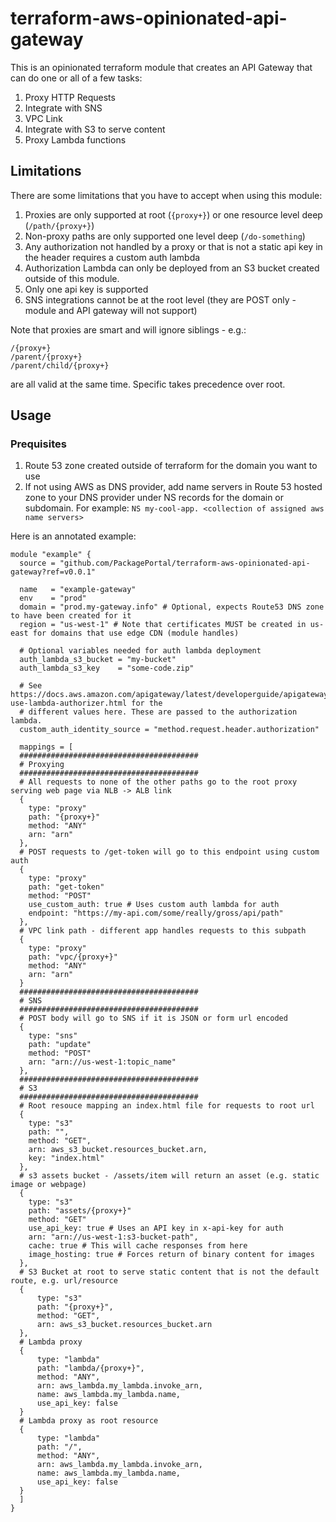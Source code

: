 # terraform-aws-opinionated-api-gateway

This is an opinionated terraform module that creates an API Gateway that can do one or all of a few tasks:
1. Proxy HTTP Requests
2. Integrate with SNS
3. VPC Link
4. Integrate with S3 to serve content
5. Proxy Lambda functions

## Limitations

There are some limitations that you have to accept when using this module:

1. Proxies are only supported at root (`{proxy+}`) or one resource level deep (`/path/{proxy+}`)
2. Non-proxy paths are only supported one level deep (`/do-something`)
3. Any authorization not handled by a proxy or that is not a static api key in the header requires a custom auth lambda
4. Authorization Lambda can only be deployed from an S3 bucket created outside of this module.
5. Only one api key is supported
6. SNS integrations cannot be at the root level (they are POST only - module and API gateway will not support)

Note that proxies are smart and will ignore siblings - e.g.:
```
/{proxy+}
/parent/{proxy+}
/parent/child/{proxy+}
```
are all valid at the same time. Specific takes precedence over root.

## Usage

### Prequisites

1. Route 53 zone created outside of terraform for the domain you want to use
2. If not using AWS as DNS provider, add name servers in Route 53 hosted zone to your DNS provider under NS records for
   the domain or subdomain. For example: `NS my-cool-app. <collection of assigned aws name servers>`

Here is an annotated example:

```hcl-terraform
module "example" {
  source = "github.com/PackagePortal/terraform-aws-opinionated-api-gateway?ref=v0.0.1"

  name   = "example-gateway"
  env    = "prod"
  domain = "prod.my-gateway.info" # Optional, expects Route53 DNS zone to have been created for it
  region = "us-west-1" # Note that certificates MUST be created in us-east for domains that use edge CDN (module handles)
  
  # Optional variables needed for auth lambda deployment
  auth_lambda_s3_bucket = "my-bucket"
  auth_lambda_s3_key    = "some-code.zip"
  
  # See https://docs.aws.amazon.com/apigateway/latest/developerguide/apigateway-use-lambda-authorizer.html for the
  # different values here. These are passed to the authorization lambda.
  custom_auth_identity_source = "method.request.header.authorization"

  mappings = [
  ########################################
  # Proxying
  ########################################
  # All requests to none of the other paths go to the root proxy serving web page via NLB -> ALB link
  {
    type: "proxy"
    path: "{proxy+}"
    method: "ANY"
    arn: "arn"
  },
  # POST requests to /get-token will go to this endpoint using custom auth
  {
    type: "proxy"
    path: "get-token"
    method: "POST"
    use_custom_auth: true # Uses custom auth lambda for auth
    endpoint: "https://my-api.com/some/really/gross/api/path"
  },
  # VPC link path - different app handles requests to this subpath
  {
    type: "proxy"
    path: "vpc/{proxy+}"
    method: "ANY"
    arn: "arn"
  }
  ########################################
  # SNS
  ########################################
  # POST body will go to SNS if it is JSON or form url encoded
  {
    type: "sns"
    path: "update"
    method: "POST"
    arn: "arn://us-west-1:topic_name"
  },
  ########################################
  # S3
  ########################################
  # Root resouce mapping an index.html file for requests to root url
  {
    type: "s3"
    path: "",
    method: "GET",
    arn: aws_s3_bucket.resources_bucket.arn,
    key: "index.html"
  },
  # s3 assets bucket - /assets/item will return an asset (e.g. static image or webpage)
  {
    type: "s3"
    path: "assets/{proxy+}"
    method: "GET"
    use_api_key: true # Uses an API key in x-api-key for auth
    arn: "arn://us-west-1:s3-bucket-path",
    cache: true # This will cache responses from here
    image_hosting: true # Forces return of binary content for images
  },
  # S3 Bucket at root to serve static content that is not the default route, e.g. url/resource
  {
      type: "s3"
      path: "{proxy+}",
      method: "GET",
      arn: aws_s3_bucket.resources_bucket.arn
  },
  # Lambda proxy
  {
      type: "lambda"
      path: "lambda/{proxy+}",
      method: "ANY",
      arn: aws_lambda.my_lambda.invoke_arn,
      name: aws_lambda.my_lambda.name,
      use_api_key: false
  }
  # Lambda proxy as root resource
  {
      type: "lambda"
      path: "/",
      method: "ANY",
      arn: aws_lambda.my_lambda.invoke_arn,
      name: aws_lambda.my_lambda.name,
      use_api_key: false
  }
  ]
}
```
